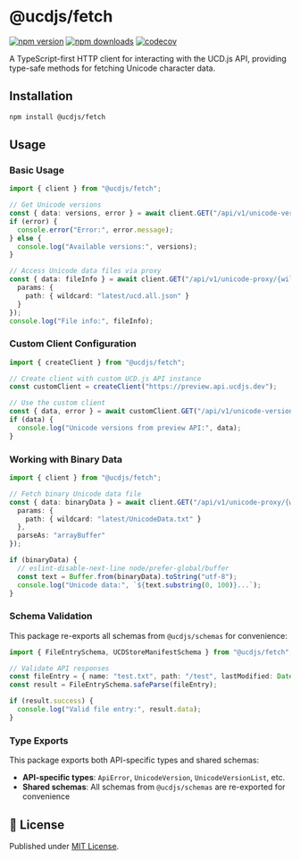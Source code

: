 # @ucdjs/fetch

[![npm version][npm-version-src]][npm-version-href]
[![npm downloads][npm-downloads-src]][npm-downloads-href]
[![codecov][codecov-src]][codecov-href]

A TypeScript-first HTTP client for interacting with the UCD.js API, providing type-safe methods for fetching Unicode character data.

## Installation

```bash
npm install @ucdjs/fetch
```

## Usage

### Basic Usage

```typescript
import { client } from "@ucdjs/fetch";

// Get Unicode versions
const { data: versions, error } = await client.GET("/api/v1/unicode-versions");
if (error) {
  console.error("Error:", error.message);
} else {
  console.log("Available versions:", versions);
}

// Access Unicode data files via proxy
const { data: fileInfo } = await client.GET("/api/v1/unicode-proxy/{wildcard}", {
  params: {
    path: { wildcard: "latest/ucd.all.json" }
  }
});
console.log("File info:", fileInfo);
```

### Custom Client Configuration

```typescript
import { createClient } from "@ucdjs/fetch";

// Create client with custom UCD.js API instance
const customClient = createClient("https://preview.api.ucdjs.dev");

// Use the custom client
const { data, error } = await customClient.GET("/api/v1/unicode-versions");
if (data) {
  console.log("Unicode versions from preview API:", data);
}
```

### Working with Binary Data

```typescript
import { client } from "@ucdjs/fetch";

// Fetch binary Unicode data file
const { data: binaryData } = await client.GET("/api/v1/unicode-proxy/{wildcard}", {
  params: {
    path: { wildcard: "latest/UnicodeData.txt" }
  },
  parseAs: "arrayBuffer"
});

if (binaryData) {
  // eslint-disable-next-line node/prefer-global/buffer
  const text = Buffer.from(binaryData).toString("utf-8");
  console.log("Unicode data:", `${text.substring(0, 100)}...`);
}
```

### Schema Validation

This package re-exports all schemas from `@ucdjs/schemas` for convenience:

```typescript
import { FileEntrySchema, UCDStoreManifestSchema } from "@ucdjs/fetch";

// Validate API responses
const fileEntry = { name: "test.txt", path: "/test", lastModified: Date.now(), type: "file" };
const result = FileEntrySchema.safeParse(fileEntry);

if (result.success) {
  console.log("Valid file entry:", result.data);
}
```

### Type Exports

This package exports both API-specific types and shared schemas:

- **API-specific types**: `ApiError`, `UnicodeVersion`, `UnicodeVersionList`, etc.
- **Shared schemas**: All schemas from `@ucdjs/schemas` are re-exported for convenience

## 📄 License

Published under [MIT License](./LICENSE).

[npm-version-src]: https://img.shields.io/npm/v/@ucdjs/fetch?style=flat&colorA=18181B&colorB=4169E1
[npm-version-href]: https://npmjs.com/package/@ucdjs/fetch
[npm-downloads-src]: https://img.shields.io/npm/dm/@ucdjs/fetch?style=flat&colorA=18181B&colorB=4169E1
[npm-downloads-href]: https://npmjs.com/package/@ucdjs/fetch
[codecov-src]: https://img.shields.io/codecov/c/gh/ucdjs/ucd?style=flat&colorA=18181B&colorB=4169E1
[codecov-href]: https://codecov.io/gh/ucdjs/ucd
